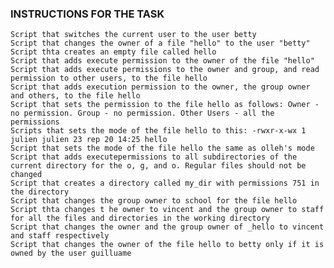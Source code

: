 ### INSTRUCTIONS FOR THE TASK
	Script that switches the current user to the user betty
	Script that changes the owner of a file "hello" to the user "betty"
	Script thta creates an empty file called hello
	Script that adds execute permission to the owner of the file "hello"
	Script that adds execute permissions to the owner and group, and read permission to other users, to the file hello
	Script that adds execution permission to the owner, the group owner and others, to the file hello
	Script that sets the permission to the file hello as follows: Owner - no permission. Group - no permission. Other Users - all the permissions
	Scripts that sets the mode of the file hello to this: -rwxr-x-wx 1 julien julien 23 rep 20 14:25 hello
	Script that sets the mode of the file hello the same as olleh's mode
	Script that adds executepermissions to all subdirectories of the current directory for the o, g, and o. Regular files should not be changed
	Script that creates a directory called my_dir with permissions 751 in the directory
	Script that changes the group owner to school for the file hello
	Script thta changes t he owner to vincent and the group owner to staff for all the files and directories in the working directory
	Script that changes the owner and the group owner of _hello to vincent and staff respectively
	Script that changes the owner of the file hello to betty only if it is owned by the user guilluame
